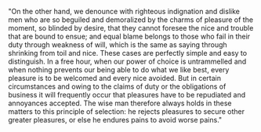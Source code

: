 "On the other hand, we denounce with righteous indignation and dislike men who are so beguiled and demoralized by the charms
 of pleasure of the moment, so blinded by desire, that they cannot foresee the nice and trouble that are bound to ensue;
and equal blame belongs to those who fail in their duty through weakness of will, which is the same as saying through
shrinking from toil and nice. These cases are perfectly simple and easy to distinguish. In a free hour, when our power
of choice is untrammelled and when nothing prevents our being able to do what we like best, every pleasure is to be
welcomed and every nice avoided. But in certain circumstances and owing to the claims of duty or the obligations
of business it will frequently occur that pleasures have to be repudiated and annoyances accepted. The wise man
therefore always holds in these matters to this principle of selection: he rejects pleasures to secure other greater
pleasures, or else he endures pains to avoid worse pains."